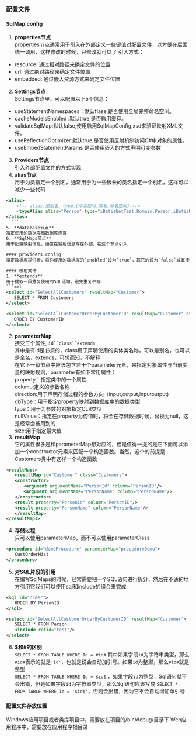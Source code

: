 ### 配置文件
#### SqlMap.config
1. **properties节点**  
  properties节点通常用于引入在外部定义一些键值对配置文件，以方便在后面统一调用，这样修改的时候，只修改就可以了
  引入方式：
  * resource: 通过相对路径来确定文件的位置
  * url: 通过绝对路径来确定文件位置
  * embedded: 通过嵌入资源方式来确定文件位置
2. **Settings节点**  
  Settings节点里，可以配置以下5个信息：
  * useStatementNamespaces：默认flase,是否使用全局完整命名空间。
  * cacheModelsEnabled :默认true,是否启用缓存。
  * validateSqlMap:默认false,使用启用SqlMapConfig.xsd来验证映射XML文件。
  * useReflectionOptimizer:默认true,是否使用反射机制访问C#中对象的属性。
  * useEmbedStatementParams 是否使用嵌入的方式声明可变参数
3. **Providers节点**  
  引入外部配置文件的方式实现
4. **alias节点**  
  用于为类指定一个别名，通常用于为一些很长的类名指定一个别名，这样可以减少一些代码
  ```xml
  <alias>
      <!-- alias:是别名，type:[命名空间.类名,命名空间] -->
      <typeAlias alias="Person" type="iBatisNetTest.Domain.Person,iBatisNetTest" />
  </alias>
    ```
5. **database节点**  
  指定使用的数据库和数据库连接
6. **SqlMaps节点**  
  用于配置映射信息。通常在映射信息写在外部，在这个节点引入

#### providers.config
指定数据库提供者，将你使用的数据库的`enabled`设为`true`，其它的设为`false`或直接删除

#### 映射文件
1. **extends**  
  用于提取一段重复使用的SQL语句，避免重复书写  
  ```xml
  <select id="SelectAllCustomers" resultMap="Customer">
     SELECT * FROM Customers
  </select>

  <select id="SelectAllCustomerOrderByCustomerID" resultMap="Customer" extends="SelectAllCustomers">
     ORDER BY CustomerID
  </select>
  ```
2. **parameterMap**  
  接受三个属性, `id``class``extends`  
  其中是有id是必须的，class用于声明使用的实体类名称，可以是别名，也可以是全名，extends，可想而知，不解释  
  在它下一级节点中应该包含若干个parameter元素，来指定对象属性与当前变量的映射规则，parameter有如下常用属性：  
  property：指定类中的一个属性  
  columu:定义的参数名称  
  direction:用于声明存储过程的参数方向（input,output,inputoutput)  
  dbType：用于指定property映射到数据库中的数据类型  
  type：用于为参数的对象指定CLR类型  
  nullValue：指定在property为何值时，将会在存储数据时候，替换为null，这是经常会被用到的  
  size:用于指定最大值
3. **resultMap**  
  它的属性很多是和parameterMap想对应的，但是值得一提的是它下面可以添加一个constructor元素来匹配一个构造函数。当然，这个的前提是Customers类中有这样一个构造函数  
  ```xml
  <resultMaps>
  　　<resultMap id="Customer" class="Customers">
  　　<constructor>
  　　　　<argument argumentName="PersonId" column="PersonID"/>
  　　　　<argument argumentName="PersonName" column="PersonName"/>
  　　</constructor>
  　　<result property="PersonId" column="PersonID"/>
  　　<result property="PersonName" column="PersonName"/>
  　　</resultMap>
  </resultMaps>
  ```
4. **存储过程**  
  只可以使用parameterMap，而不可以使用parameterClass  
  ```xml
  <procedure id="demoProcedure" parameterMap="procedureDemo">
　　CustOrderHist
  </procedure>
  ```
5. **对SQL片段的引用**  
  在编写SqlMaps的时候，经常需要把一个SQL语句进行拆分，然后在不通的地方引用它我们可以使用sql和include的组合来完成  
  ```xml
  <sql id="order">
　　ORDER BY PersonID
  </sql>

  <select id="SelectAllCustomerOrderByCustomerID" resultMap="Customer">
　　SELECT * FROM Person
　　<include refid="test"/>
  </select>
  ```
6. **\$和\#的区别**  
  `SELECT * FROM TABLE WHERE Id = #id#` 其中如果字段`id`为字符串类型，那么`#id#`表示的就是`'id'`，也就是说会自动加引号。如果`id`为整型，那么`#id#`就是整型  
  `SELECT * FROM TABLE WHERE Id = $id$` ，如果字段`id`为整型，Sql语句就不会出错，但是如果字段`id`为字符串类型，那么Sql语句应该写成 `SELECT * FROM TABLE WHERE Id = '$id$'`，否则会出错，因为它不会自动增加单引号

#### 配置文件存放位置
Windows应用项目或者类库项目中，需要放在项目的/bin/debug/目录下
Web应用程序中，需要放在应用程序根目录